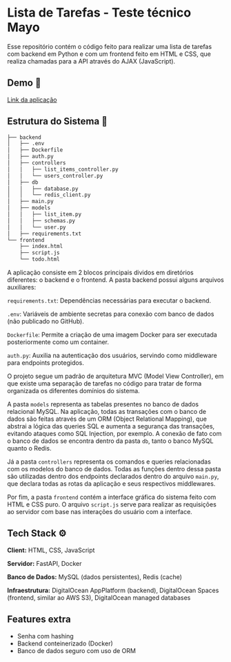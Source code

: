 # Lista de Tarefas - Teste técnico Mayo

Esse repositório contém o código feito para realizar uma lista de tarefas com backend em Python e com um frontend feito em HTML e CSS, que realiza chamadas para a API através do AJAX (JavaScript).

## Demo 🚀

[Link da aplicação](https://todo-list-bucket.nyc3.digitaloceanspaces.com/index.html)

## Estrutura do Sistema 📁

```bash
├── backend
│   ├── .env
│   ├── Dockerfile
│   ├── auth.py
│   ├── controllers
│   │   ├── list_items_controller.py
│   │   └── users_controller.py
│   ├── db
│   │   ├── database.py
│   │   └── redis_client.py
│   ├── main.py
│   ├── models
│   │   ├── list_item.py
│   │   ├── schemas.py
│   │   └── user.py
│   ├── requirements.txt
└── frontend
    ├── index.html
    ├── script.js
    └── todo.html
```

A aplicação consiste em 2 blocos principais dividos em diretórios diferentes: o backend e o frontend. A pasta backend possui alguns arquivos auxiliares:

`requirements.txt`: Dependências necessárias para executar o backend.

`.env`: Variáveis de ambiente secretas para conexão com banco de dados (não publicado no GitHub).

`Dockerfile`: Permite a criação de uma imagem Docker para ser executada posteriormente como um container.

`auth.py`: Auxilia na autenticação dos usuários, servindo como middleware para endpoints protegidos.

O projeto segue um padrão de arquitetura MVC (Model View Controller), em que existe uma separação de tarefas no código para tratar de forma organizada os diferentes domínios do sistema. 

A pasta `models` representa as tabelas presentes no banco de dados relacional MySQL. Na aplicação, todas as transações com o banco de dados são feitas através de um ORM (Object Relational Mapping), que abstrai a lógica das queries SQL e aumenta a segurança das transações, evitando ataques como SQL Injection, por exemplo. A conexão de fato com o banco de dados se encontra dentro da pasta `db`, tanto o banco MySQL quanto o Redis.

Já a pasta `controllers` representa os comandos e queries relacionadas com os modelos do banco de dados. Todas as funções dentro dessa pasta são utilizadas dentro dos endpoints declarados dentro do arquivo `main.py`, que declara todas as rotas da aplicação e seus respectivos middlewares.

Por fim, a pasta `frontend` contém a interface gráfica do sistema feito com HTML e CSS puro. O arquivo `script.js` serve para realizar as requisições ao servidor com base nas interações do usuário com a interface.
## Tech Stack  ⚙️

**Client:** HTML, CSS, JavaScript

**Servidor:** FastAPI, Docker 

**Banco de Dados:** MySQL (dados persistentes), Redis (cache)

**Infraestrutura:** DigitalOcean AppPlatform (backend), DigitalOcean Spaces (frontend, similar ao AWS S3), DigitalOcean managed databases


## Features extra 

- Senha com hashing
- Backend conteinerizado (Docker)
- Banco de dados seguro com uso de ORM

